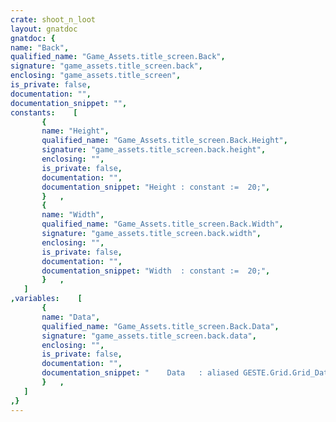 ```yaml
---
crate: shoot_n_loot
layout: gnatdoc
gnatdoc: {
name: "Back",
qualified_name: "Game_Assets.title_screen.Back",
signature: "game_assets.title_screen.back",
enclosing: "game_assets.title_screen",
is_private: false,
documentation: "",
documentation_snippet: "",
constants:    [
       {
       name: "Height",
       qualified_name: "Game_Assets.title_screen.Back.Height",
       signature: "game_assets.title_screen.back.height",
       enclosing: "",
       is_private: false,
       documentation: "",
       documentation_snippet: "Height : constant :=  20;",
       }   ,
       {
       name: "Width",
       qualified_name: "Game_Assets.title_screen.Back.Width",
       signature: "game_assets.title_screen.back.width",
       enclosing: "",
       is_private: false,
       documentation: "",
       documentation_snippet: "Width  : constant :=  20;",
       }   ,
   ]
,variables:    [
       {
       name: "Data",
       qualified_name: "Game_Assets.title_screen.Back.Data",
       signature: "game_assets.title_screen.back.data",
       enclosing: "",
       is_private: false,
       documentation: "",
       documentation_snippet: "    Data   : aliased GESTE.Grid.Grid_Data :=\n(( 10, 9, 10, 9, 10, 9, 10, 9, 10, 9, 10, 9, 10, 9, 10, 9),\n       ( 9, 10, 9, 10, 9, 10, 9, 10, 9, 10, 9, 10, 9, 10, 9, 10),\n       ( 10, 9, 10, 9, 10, 9, 10, 9, 10, 9, 10, 9, 10, 9, 10, 9),\n       ( 9, 10, 9, 10, 9, 10, 9, 10, 9, 10, 9, 10, 9, 10, 9, 10),\n       ( 10, 9, 10, 9, 10, 9, 10, 9, 10, 9, 10, 9, 10, 9, 10, 9),\n       ( 9, 10, 9, 10, 9, 10, 9, 10, 9, 10, 9, 10, 9, 10, 9, 10),\n       ( 10, 9, 10, 9, 10, 9, 10, 9, 10, 9, 10, 9, 10, 9, 10, 9),\n       ( 9, 10, 9, 10, 9, 10, 9, 10, 9, 10, 9, 10, 9, 10, 9, 10),\n       ( 10, 9, 10, 9, 10, 9, 10, 9, 10, 9, 10, 9, 10, 9, 10, 9),\n       ( 9, 10, 9, 10, 9, 10, 9, 10, 9, 10, 9, 10, 9, 10, 9, 10),\n       ( 10, 9, 10, 9, 10, 9, 10, 9, 10, 9, 10, 9, 10, 9, 10, 9),\n       ( 9, 10, 9, 10, 9, 10, 9, 10, 9, 10, 9, 10, 9, 10, 9, 10),\n       ( 10, 9, 10, 9, 10, 9, 10, 9, 10, 9, 10, 9, 10, 9, 10, 9),\n       ( 9, 10, 9, 10, 9, 10, 9, 10, 9, 10, 9, 10, 9, 10, 9, 10),\n       ( 10, 9, 10, 9, 10, 9, 10, 9, 10, 9, 10, 9, 10, 9, 10, 9),\n       ( 9, 10, 9, 10, 9, 10, 9, 10, 9, 10, 9, 10, 9, 10, 9, 10),\n       ( 10, 9, 10, 9, 10, 9, 10, 9, 10, 9, 10, 9, 10, 9, 10, 9),\n       ( 9, 10, 9, 10, 9, 10, 9, 10, 9, 10, 9, 10, 9, 10, 9, 10),\n       ( 10, 9, 10, 9, 10, 9, 10, 9, 10, 9, 10, 9, 10, 9, 10, 9),\n       ( 9, 10, 9, 10, 9, 10, 9, 10, 9, 10, 9, 10, 9, 10, 9, 10))      ;",
       }   ,
   ]
,}
---
```


